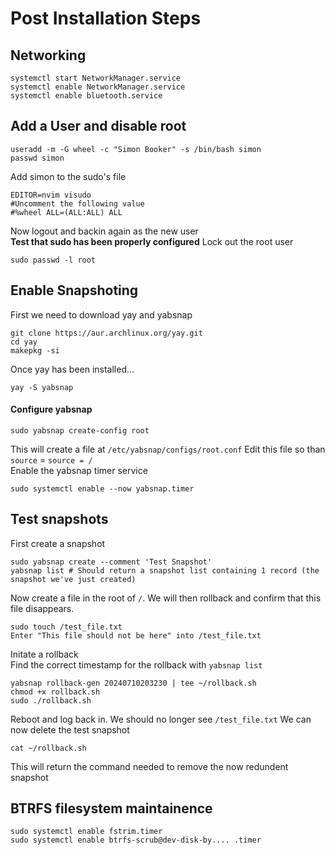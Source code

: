 # Post Installation Steps   
## Networking   
```
systemctl start NetworkManager.service
systemctl enable NetworkManager.service
systemctl enable bluetooth.service
```
## Add a User and disable root  
```
useradd -m -G wheel -c "Simon Booker" -s /bin/bash simon
passwd simon
```
Add simon to the sudo's file   
```
EDITOR=nvim visudo
#Uncomment the following value
#%wheel ALL=(ALL:ALL) ALL
```
Now logout and backin again as the new user  
**Test that sudo has been properly configured**
Lock out the root user  
```
sudo passwd -l root
```
## Enable Snapshoting   
First we need to download yay and yabsnap  
```
git clone https://aur.archlinux.org/yay.git
cd yay
makepkg -si
```
Once yay has been installed...
```
yay -S yabsnap
```
#### Configure yabsnap  
```
sudo yabsnap create-config root
```
This will create a file at ```/etc/yabsnap/configs/root.conf```
Edit this file so than ```source``` = ```source = /```   
Enable the yabsnap timer service   
```
sudo systemctl enable --now yabsnap.timer
```
## Test snapshots
First create a snapshot
```
sudo yabsnap create --comment 'Test Snapshot'
yabsnap list # Should return a snapshot list containing 1 record (the snapshot we've just created)
```
Now create a file in the root of ```/```. We will then rollback and confirm that this file disappears.   
```
sudo touch /test_file.txt
Enter "This file should not be here" into /test_file.txt
```
Initate a rollback   
Find the correct timestamp for the rollback with ```yabsnap list```
```
yabsnap rollback-gen 20240710203230 | tee ~/rollback.sh
chmod +x rollback.sh
sudo ./rollback.sh
```
Reboot and log back in.
We should no longer see ```/test_file.txt```
We can now delete the test snapshot   
```
cat ~/rollback.sh
```
This will return the command needed to remove the now redundent snapshot  

## BTRFS filesystem maintainence  
```
sudo systemctl enable fstrim.timer
sudo systemctl enable btrfs-scrub@dev-disk-by.... .timer
```

